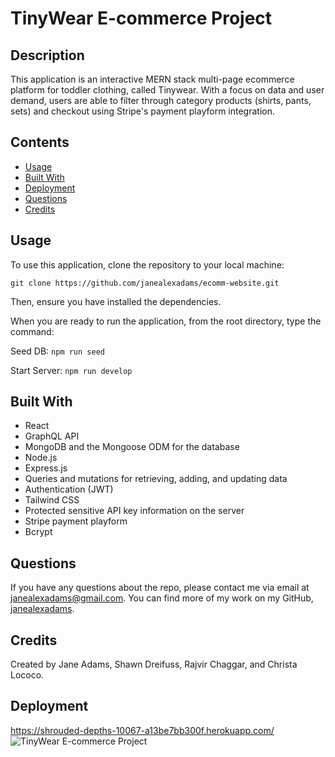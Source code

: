 # TinyWear E-commerce Project

## Description
This application is an interactive MERN stack multi-page ecommerce platform for toddler clothing, called Tinywear. With a focus on data and user demand, users are able to filter through category products (shirts, pants, sets) and checkout using Stripe's payment playform integration. 

## Contents
- [Usage](#usage)
- [Built With](#built-with)
- [Deployment](#deployment)
- [Questions](#questions)
- [Credits](#credits)

## Usage
To use this application, clone the repository to your local machine:
```
git clone https://github.com/janealexadams/ecomm-website.git
```

Then, ensure you have installed the dependencies.

When you are ready to run the application, from the root directory, type the command:

Seed DB:
`npm run seed`

Start Server:
`npm run develop`

## Built With
- React
- GraphQL API
- MongoDB and the Mongoose ODM for the database
- Node.js 
- Express.js
- Queries and mutations for retrieving, adding, and updating data
- Authentication (JWT)
- Tailwind CSS
- Protected sensitive API key information on the server
- Stripe payment playform
- Bcrypt

## Questions
If you have any questions about the repo, please contact me via email at janealexadams@gmail.com. You can find more of my work on my GitHub, [janealexadams](https://github.com/janealexadams).

## Credits
Created by Jane Adams, Shawn Dreifuss, Rajvir Chaggar, and Christa Lococo.

## Deployment
https://shrouded-depths-10067-a13be7bb300f.herokuapp.com/
![TinyWear E-commerce Project](../ecomm-website/client/src/assets/images/tinywear.gif)
